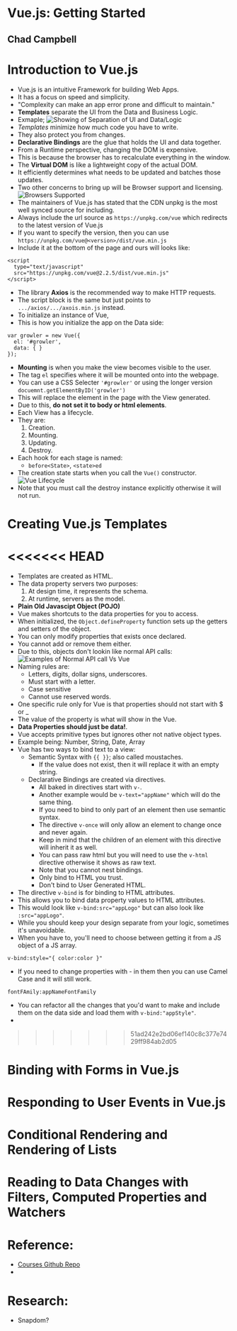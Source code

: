 # Vue.js: Getting Started
## Chad Campbell

# Introduction to Vue.js
- Vue.js is an intuitive Framework for building Web Apps.
- It has a focus on speed and simplicity.
- "Complexity can make an app error prone and difficult to maintain."
- **Templates** separate the UI from the Data and Business Logic.
- Exmaple;
![Showing of Separation of UI and Data/Logic](images/template-visual-break.png)
- *Templates* minimize how much code you have to write.
- They also protect you from changes.
- **Declarative Bindings** are the glue that holds the UI and data together.
- From a Runtime perspective, changing the DOM is expensive.
- This is because the browser has to recalculate everything in the window.
- The **Virtual DOM** is like a lightweight copy of the actual DOM.
- It efficiently determines what needs to be updated and batches those updates.
- Two other concerns to bring up will be Browser support and licensing.
![Browsers Supported](images//browswer-support-blocks.png)
- The maintainers of Vue.js has stated that the CDN unpkg is the most well synced source for including.
- Always include the url source as `https://unpkg.com/vue` which redirects to the latest version of Vue.js
- If you want to specify the version, then you can use `https://unpkg.com/vue@<version>/dist/vue.min.js`
- Include it at the bottom of the page and ours will looks like:
```
<script
  type="text/javascript"
  src="https://unpkg.com/vue@2.2.5/dist/vue.min.js"
</script>
```
- The library **Axios** is the recommended way to make HTTP requests.
- The script block is the same but just points to `.../axios/.../axois.min.js` instead.
- To initialize an instance of Vue,
- This is how you initialize the app on the Data side:
```vuejs
var growler = new Vue({
  el: '#growler',
  data: { }
});
```
- **Mounting** is when you make the view becomes visible to the user.
- The tag `el` specifies where it will be mounted onto into the webpage.
- You can use a CSS Selecter `'#growler'` or using the longer version `docuemnt.getElementByID('growler')`
- This will replace the element in the page with the View generated.
- Due to this, **do not set it to body or html elements**.
- Each View has a lifecycle.
- They are:
  1. Creation.
  2. Mounting.
  3. Updating.
  4. Destroy.
- Each hook for each stage is named:
  * `before<State>`, `<state>ed`
- The creation state starts when you call the `Vue()` constructor.
![Vue Lifecycle](images/lifecycle-overview.png)
- Note that you must call the destroy instance explicitly otherwise it will not run.


# Creating Vue.js Templates
<<<<<<< HEAD
=======
- Templates are created as HTML.
- The data property servers two purposes:
  1. At design time, it represents the schema.
  2. At runtime, servers as the model.
- **Plain Old Javascipt Object (POJO)**
- Vue makes shortcuts to the data properties for you to access.
- When initialized, the `Object.defineProperty` function sets up the getters and setters of the object.
- You can only modify properties that exists once declared.
- You cannot add or remove them either.
- Due to this, objects don't lookin like normal API calls:
![Examples of Normal API call Vs Vue](images/api-expected-vs-normal.png)
- Naming rules are:
  * Letters, digits, dollar signs, underscores.
  * Must start with a letter.
  * Case sensitive
  * Cannot use reserved words.
- One specific rule only for Vue is that properties should not start with $ or _
- The value of the property is what will show in the Vue.
- **Data Properties should just be data!**.
- Vue accepts primitive types but ignores other not native object types.
- Example being: Number, String, Date, Array
- Vue has two ways to bind text to a view:
  * Semantic Syntax with `{{ }}`; also called moustaches.
    * If the value does not exist, then it will replace it with an empty string.
  * Declarative Bindings are created via directives.
    * All baked in directives start with `v-`.
    * Another example would be `v-text="appName"` which will do the same thing.
    * If you need to bind to only part of an element then use semantic syntax.
    * The directive `v-once` will only allow an element to change once and never again.
    * Keep in mind that the children of an element with this directive will inherit it as well.
    * You can pass raw html but you will need to use the `v-html` directive otherwise it shows as raw text.
    * Note that you cannot nest bindings.
    * Only bind to HTML you trust.
    * Don't bind to User Generated HTML.
- The directive `v-bind` is for binding to HTML attributes.
- This allows you to bind data property values to HTML attributes.
- This would look like `v-bind:src="appLogo"` but can also look like `:src="appLogo"`.
- While you should keep your design separate from your logic, sometimes it's unavoidable.
- When you have to, you'll need to choose between getting it from a JS object of a JS array.
```
v-bind:style="{ color:color }"
```
- If you need to change properties with - in them then you can use Camel Case and it will still work.
```
fontFAmily:appNameFontFamily
```
- You can refactor all the changes that you'd want to make and include them on the data side and load them with `v-bind:"appStyle"`.
- 




>>>>>>> 51ad242e2bd06ef140c8c377e7429ff984ab2d05

# Binding with Forms in Vue.js

# Responding to User Events in Vue.js

# Conditional Rendering and Rendering of Lists

# Reading to Data Changes with Filters, Computed Properties and Watchers

# Reference:
- [Courses Github Repo](https://github.com/efofic/course-vue-getting-started)
-


# Research:
- Snapdom?
